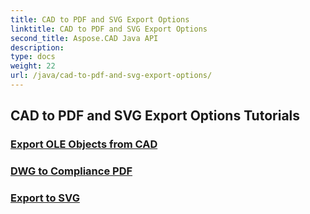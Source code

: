```yaml
---
title: CAD to PDF and SVG Export Options
linktitle: CAD to PDF and SVG Export Options
second_title: Aspose.CAD Java API
description: 
type: docs
weight: 22
url: /java/cad-to-pdf-and-svg-export-options/
---
```


## CAD to PDF and SVG Export Options Tutorials
### [Export OLE Objects from CAD](./export-ole-objects-from-cad/)
### [DWG to Compliance PDF](./dwg-to-compliance-pdf/)
### [Export to SVG](./export-to-svg/)